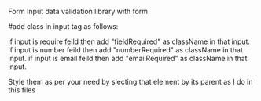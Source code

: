 Form Input data validation library with form

#add class in input tag as follows:

if input is require feild then add "fieldRequired" as className in that input.
if input is number feild then add "numberRequired" as className in that input.
if input is email feild then add "emailRequired" as className in that input.

Style them as per your need by slecting that element by its parent as I do in this files